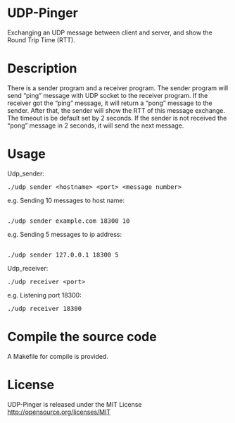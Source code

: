 # UDP-Pinger
Exchanging an UDP message between client and server, and show the Round Trip Time (RTT).

# Description
There is a sender program and a receiver program. The sender program will send “ping” message with UDP socket to the receiver program. If the receiver got the “ping” message, it will return a “pong” message to the sender. After that, the sender will show the RTT of this message exchange. The timeout is be default set by 2 seconds. If the sender is not received the “pong” message in 2 seconds, it will send the next message.


# Usage
Udp_sender: 
<pre>
./udp_sender &lt;hostname> &lt;port> &lt;message_number>
</pre>
e.g. Sending 10 messages to host name: 
<pre> 
./udp_sender example.com 18300 10 
</pre>
e.g. Sending 5 messages to ip address: 
<pre> 
./udp_sender 127.0.0.1 18300 5
</pre>
Udp_receiver: 
<pre>
./udp_receiver &lt;port>
</pre>
e.g. Listening port 18300: 
<pre>
./udp_receiver 18300
</pre>

# Compile the source code
A Makefile for compile is provided.<br />

# License
UDP-Pinger is released under the MIT License  
http://opensource.org/licenses/MIT
